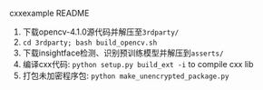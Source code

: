 cxxexample README

1. 下载opencv-4.1.0源代码并解压至``3rdparty/``
2. ``cd 3rdparty; bash build_opencv.sh``
3. 下载insightface检测、识别预训练模型并解压到``asserts/``
4. 编译cxx代码: ``python setup.py build_ext -i`` to compile cxx lib
5. 打包未加密程序包: ``python make_unencrypted_package.py``

